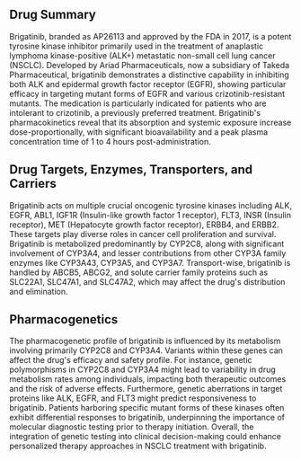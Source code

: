 ## Drug Summary
Brigatinib, branded as AP26113 and approved by the FDA in 2017, is a potent tyrosine kinase inhibitor primarily used in the treatment of anaplastic lymphoma kinase-positive (ALK+) metastatic non-small cell lung cancer (NSCLC). Developed by Ariad Pharmaceuticals, now a subsidiary of Takeda Pharmaceutical, brigatinib demonstrates a distinctive capability in inhibiting both ALK and epidermal growth factor receptor (EGFR), showing particular efficacy in targeting mutant forms of EGFR and various crizotinib-resistant mutants. The medication is particularly indicated for patients who are intolerant to crizotinib, a previously preferred treatment. Brigatinib's pharmacokinetics reveal that its absorption and systemic exposure increase dose-proportionally, with significant bioavailability and a peak plasma concentration time of 1 to 4 hours post-administration.

## Drug Targets, Enzymes, Transporters, and Carriers
Brigatinib acts on multiple crucial oncogenic tyrosine kinases including ALK, EGFR, ABL1, IGF1R (Insulin-like growth factor 1 receptor), FLT3, INSR (Insulin receptor), MET (Hepatocyte growth factor receptor), ERBB4, and ERBB2. These targets play diverse roles in cancer cell proliferation and survival. Brigatinib is metabolized predominantly by CYP2C8, along with significant involvement of CYP3A4, and lesser contributions from other CYP3A family enzymes like CYP3A43, CYP3A5, and CYP3A7. Transport-wise, brigatinib is handled by ABCB5, ABCG2, and solute carrier family proteins such as SLC22A1, SLC47A1, and SLC47A2, which may affect the drug's distribution and elimination.

## Pharmacogenetics
The pharmacogenetic profile of brigatinib is influenced by its metabolism involving primarily CYP2C8 and CYP3A4. Variants within these genes can affect the drug's efficacy and safety profile. For instance, genetic polymorphisms in CYP2C8 and CYP3A4 might lead to variability in drug metabolism rates among individuals, impacting both therapeutic outcomes and the risk of adverse effects. Furthermore, genetic aberrations in target proteins like ALK, EGFR, and FLT3 might predict responsiveness to brigatinib. Patients harboring specific mutant forms of these kinases often exhibit differential responses to brigatinib, underpinning the importance of molecular diagnostic testing prior to therapy initiation. Overall, the integration of genetic testing into clinical decision-making could enhance personalized therapy approaches in NSCLC treatment with brigatinib.